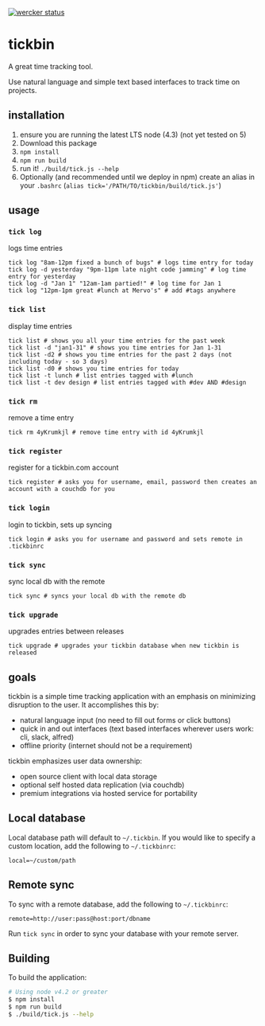 [![wercker status](https://app.wercker.com/status/445b091cc8c834b5b3820d52420b82e7/s "wercker status")](https://app.wercker.com/project/bykey/445b091cc8c834b5b3820d52420b82e7)

# tickbin

A great time tracking tool.

Use natural language and simple text based interfaces to track time on projects.

## installation

1. ensure you are running the latest LTS node (4.3) (not yet tested on 5)
2. Download this package
3. `npm install`
4. `npm run build`
5. run it! `./build/tick.js --help`
6. Optionally (and recommended until we deploy in npm) create an alias in your `.bashrc` (`alias tick='/PATH/TO/tickbin/build/tick.js'`)

## usage

### `tick log` 

logs time entries

```shell
tick log "8am-12pm fixed a bunch of bugs" # logs time entry for today
tick log -d yesterday "9pm-11pm late night code jamming" # log time entry for yesterday
tick log -d "Jan 1" "12am-1am partied!" # log time for Jan 1
tick log "12pm-1pm great #lunch at Mervo's" # add #tags anywhere
```

### `tick list` 

display time entries

```shell
tick list # shows you all your time entries for the past week
tick list -d "jan1-31" # shows you time entries for Jan 1-31
tick list -d2 # shows you time entries for the past 2 days (not including today - so 3 days)
tick list -d0 # shows you time entries for today
tick list -t lunch # list entries tagged with #lunch
tick list -t dev design # list entries tagged with #dev AND #design
```

### `tick rm` 

remove a time entry

```shell
tick rm 4yKrumkjl # remove time entry with id 4yKrumkjl
```

### `tick register` 

register for a tickbin.com account

```shell
tick register # asks you for username, email, password then creates an account with a couchdb for you
```

### `tick login` 

login to tickbin, sets up syncing

```shell
tick login # asks you for username and password and sets remote in .tickbinrc
```

### `tick sync` 

sync local db with the remote

```shell
tick sync # syncs your local db with the remote db
```

### `tick upgrade` 

upgrades entries between releases

```shell
tick upgrade # upgrades your tickbin database when new tickbin is released
```

## goals
tickbin is a simple time tracking application with an emphasis on minimizing
disruption to the user. It accomplishes this by:

* natural language input (no need to fill out forms or click buttons)
* quick in and out interfaces (text based interfaces wherever users work: cli, slack, alfred)
* offline priority (internet should not be a requirement)

tickbin emphasizes user data ownership:

* open source client with local data storage
* optional self hosted data replication (via couchdb)
* premium integrations via hosted service for portability

## Local database

Local database path will default to `~/.tickbin`. If you would like to specify a custom location, add the following to `~/.tickbinrc`:

```
local=~/custom/path
```

## Remote sync

To sync with a remote database, add the following to `~/.tickbinrc`:

```
remote=http://user:pass@host:port/dbname
```

Run `tick sync` in order to sync your database with your remote server.

## Building

To build the application:

```bash
# Using node v4.2 or greater
$ npm install
$ npm run build
$ ./build/tick.js --help
```

